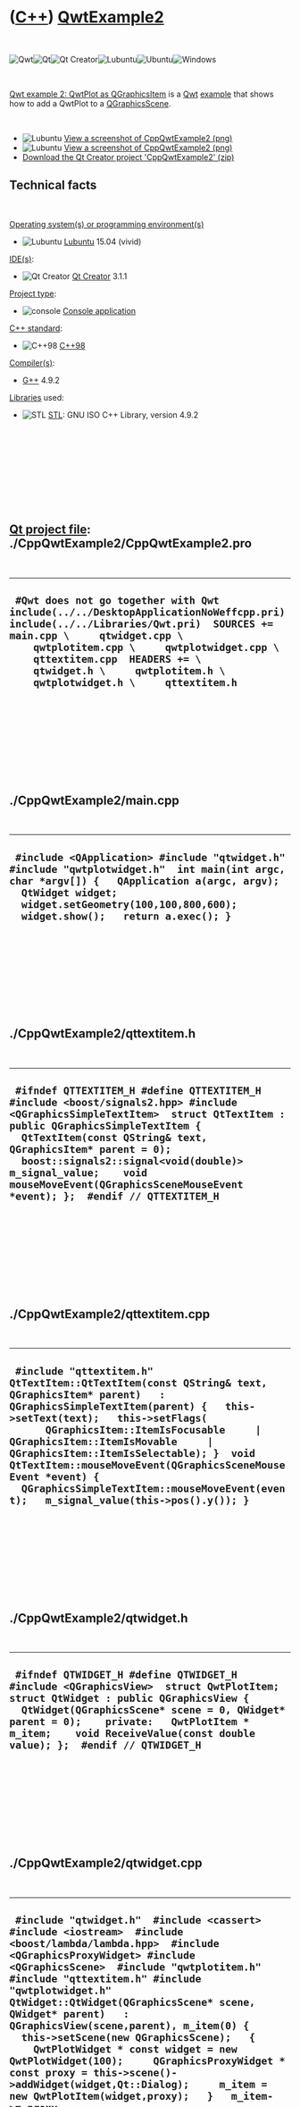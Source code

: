
 

 

 

 

 

([C++](Cpp.md)) [QwtExample2](CppQwtExample2.md)
==================================================

 

![Qwt](PicQwt.png)![Qt](PicQt.png)![Qt
Creator](PicQtCreator.png)![Lubuntu](PicLubuntu.png)![Ubuntu](PicUbuntu.png)![Windows](PicWindows.png)

 

[Qwt example 2: QwtPlot as QGraphicsItem](CppQwtExample2.md) is a
[Qwt](CppQwt.md) [example](CppExample.md) that shows how to add a
QwtPlot to a [QGraphicsScene](CppQGraphicsScene.md).

 

-   ![Lubuntu](PicLubuntu.png) [View a screenshot of
    CppQwtExample2 (png)](CppQwtExample2Lubuntu.png)
-   ![Lubuntu](PicWindows.png) [View a screenshot of
    CppQwtExample2 (png)](CppQwtExample2Windows.png)
-   [Download the Qt Creator project
    'CppQwtExample2' (zip)](CppQwtExample2.zip)

Technical facts
---------------

 

[Operating system(s) or programming environment(s)](CppOs.md)

-   ![Lubuntu](PicLubuntu.png) [Lubuntu](CppLubuntu.md) 15.04 (vivid)

[IDE(s)](CppIde.md):

-   ![Qt Creator](PicQtCreator.png) [Qt Creator](CppQtCreator.md) 3.1.1

[Project type](CppQtProjectType.md):

-   ![console](PicConsole.png) [Console
    application](CppConsoleApplication.md)

[C++ standard](CppStandard.md):

-   ![C++98](PicCpp98.png) [C++98](Cpp98.md)

[Compiler(s)](CppCompiler.md):

-   [G++](CppGpp.md) 4.9.2

[Libraries](CppLibrary.md) used:

-   ![STL](PicStl.png) [STL](CppStl.md): GNU ISO C++ Library, version
    4.9.2

 

 

 

 

 

[Qt project file](CppQtProjectFile.md): ./CppQwtExample2/CppQwtExample2.pro
----------------------------------------------------------------------------

 

  ----------------------------------------------------------------------------------------------------------------------------------------------------------------------------------------------------------------------------------------------------------------------------------------------------------------------------
  ` #Qwt does not go together with Qwt include(../../DesktopApplicationNoWeffcpp.pri) include(../../Libraries/Qwt.pri)  SOURCES += main.cpp \     qtwidget.cpp \     qwtplotitem.cpp \     qwtplotwidget.cpp \     qttextitem.cpp  HEADERS += \     qtwidget.h \     qwtplotitem.h \     qwtplotwidget.h \     qttextitem.h`
  ----------------------------------------------------------------------------------------------------------------------------------------------------------------------------------------------------------------------------------------------------------------------------------------------------------------------------

 

 

 

 

 

./CppQwtExample2/main.cpp
-------------------------

 

  -----------------------------------------------------------------------------------------------------------------------------------------------------------------------------------------------------------------------------------------------
  ` #include <QApplication> #include "qtwidget.h" #include "qwtplotwidget.h"  int main(int argc, char *argv[]) {   QApplication a(argc, argv);   QtWidget widget;   widget.setGeometry(100,100,800,600);   widget.show();   return a.exec(); }`
  -----------------------------------------------------------------------------------------------------------------------------------------------------------------------------------------------------------------------------------------------

 

 

 

 

 

./CppQwtExample2/qttextitem.h
-----------------------------

 

  ---------------------------------------------------------------------------------------------------------------------------------------------------------------------------------------------------------------------------------------------------------------------------------------------------------------------------------------------------------------------------------
  ` #ifndef QTTEXTITEM_H #define QTTEXTITEM_H  #include <boost/signals2.hpp> #include <QGraphicsSimpleTextItem>  struct QtTextItem : public QGraphicsSimpleTextItem {   QtTextItem(const QString& text, QGraphicsItem* parent = 0);    boost::signals2::signal<void(double)> m_signal_value;    void mouseMoveEvent(QGraphicsSceneMouseEvent *event); };  #endif // QTTEXTITEM_H`
  ---------------------------------------------------------------------------------------------------------------------------------------------------------------------------------------------------------------------------------------------------------------------------------------------------------------------------------------------------------------------------------

 

 

 

 

 

./CppQwtExample2/qttextitem.cpp
-------------------------------

 

  ------------------------------------------------------------------------------------------------------------------------------------------------------------------------------------------------------------------------------------------------------------------------------------------------------------------------------------------------------------------------------------------------------------------------------------------------------------
  ` #include "qttextitem.h"  QtTextItem::QtTextItem(const QString& text, QGraphicsItem* parent)   : QGraphicsSimpleTextItem(parent) {   this->setText(text);   this->setFlags(       QGraphicsItem::ItemIsFocusable     | QGraphicsItem::ItemIsMovable     | QGraphicsItem::ItemIsSelectable); }  void QtTextItem::mouseMoveEvent(QGraphicsSceneMouseEvent *event) {   QGraphicsSimpleTextItem::mouseMoveEvent(event);   m_signal_value(this->pos().y()); }`
  ------------------------------------------------------------------------------------------------------------------------------------------------------------------------------------------------------------------------------------------------------------------------------------------------------------------------------------------------------------------------------------------------------------------------------------------------------------

 

 

 

 

 

./CppQwtExample2/qtwidget.h
---------------------------

 

  ------------------------------------------------------------------------------------------------------------------------------------------------------------------------------------------------------------------------------------------------------------------------------------------------------
  ` #ifndef QTWIDGET_H #define QTWIDGET_H  #include <QGraphicsView>  struct QwtPlotItem;  struct QtWidget : public QGraphicsView {   QtWidget(QGraphicsScene* scene = 0, QWidget* parent = 0);    private:   QwtPlotItem * m_item;    void ReceiveValue(const double value); };  #endif // QTWIDGET_H`
  ------------------------------------------------------------------------------------------------------------------------------------------------------------------------------------------------------------------------------------------------------------------------------------------------------

 

 

 

 

 

./CppQwtExample2/qtwidget.cpp
-----------------------------

 

  ---------------------------------------------------------------------------------------------------------------------------------------------------------------------------------------------------------------------------------------------------------------------------------------------------------------------------------------------------------------------------------------------------------------------------------------------------------------------------------------------------------------------------------------------------------------------------------------------------------------------------------------------------------------------------------------------------------------------------------------------------------------------------------------------------------------------------------------------------------------------------------------------------------------------------------------------------------------------------------------------------------------------------------
  ` #include "qtwidget.h"  #include <cassert> #include <iostream>  #include <boost/lambda/lambda.hpp>  #include <QGraphicsProxyWidget> #include <QGraphicsScene>  #include "qwtplotitem.h" #include "qttextitem.h" #include "qwtplotwidget.h"  QtWidget::QtWidget(QGraphicsScene* scene, QWidget* parent)   : QGraphicsView(scene,parent), m_item(0) {   this->setScene(new QGraphicsScene);   {     QwtPlotWidget * const widget = new QwtPlotWidget(100);     QGraphicsProxyWidget * const proxy = this->scene()->addWidget(widget,Qt::Dialog);     m_item = new QwtPlotItem(widget,proxy);   }   m_item->m_proxy->setGeometry(QRectF(-200.0,-200.0,400.0,400.0));   m_item->m_widget->AddY(1.0);   {     QtTextItem * const item = new QtTextItem("MOVE ME");     item->m_signal_value.connect(boost::bind(&QtWidget::ReceiveValue,this,boost::lambda::_1));     this->scene()->addItem(item);     item->setPos(300.0,0.0);   } }  void QtWidget::ReceiveValue(const double value) {   this->m_item->m_widget->AddY(value); }`
  ---------------------------------------------------------------------------------------------------------------------------------------------------------------------------------------------------------------------------------------------------------------------------------------------------------------------------------------------------------------------------------------------------------------------------------------------------------------------------------------------------------------------------------------------------------------------------------------------------------------------------------------------------------------------------------------------------------------------------------------------------------------------------------------------------------------------------------------------------------------------------------------------------------------------------------------------------------------------------------------------------------------------------------

 

 

 

 

 

./CppQwtExample2/qwtplotitem.h
------------------------------

 

  ---------------------------------------------------------------------------------------------------------------------------------------------------------------------------------------------------------------------------------------------------------------------------------------------------------------------------------------------------------------------------
  ` #ifndef QWTPLOTITEM_H #define QWTPLOTITEM_H   #include <QGraphicsProxyWidget>  struct QwtPlotWidget;  ///Has access to item and original widget struct QwtPlotItem {   QwtPlotItem(     QwtPlotWidget * const widget,     QGraphicsProxyWidget * const proxy);    QGraphicsProxyWidget * const m_proxy;   QwtPlotWidget * const m_widget; };   #endif // QWTPLOTITEM_H`
  ---------------------------------------------------------------------------------------------------------------------------------------------------------------------------------------------------------------------------------------------------------------------------------------------------------------------------------------------------------------------------

 

 

 

 

 

./CppQwtExample2/qwtplotitem.cpp
--------------------------------

 

  ------------------------------------------------------------------------------------------------------------------------------------------------------------------------
  ` #include "qwtplotitem.h"  QwtPlotItem::QwtPlotItem(   QwtPlotWidget * const widget,   QGraphicsProxyWidget * const proxy)   : m_proxy(proxy), m_widget(widget) {  }`
  ------------------------------------------------------------------------------------------------------------------------------------------------------------------------

 

 

 

 

 

./CppQwtExample2/qwtplotwidget.h
--------------------------------

 

  ----------------------------------------------------------------------------------------------------------------------------------------------------------------------------------------------------------------------------------------------------------------------------------------------------------------------------------------------------------------------------------------------------------------------------------------------------------------
  ` #ifndef QWTPLOTWIDGET_H #define QWTPLOTWIDGET_H  struct QwtPlot; struct QwtPlotCurve;  #include <vector> #include <QWidget>  struct QwtPlotWidget : public QWidget {   QwtPlotWidget(const int sz);    void AddY(const double y); private:   QwtPlotCurve * const m_curve;   QwtPlot * const m_plot;   const std::vector<double> m_xs;   std::vector<double> m_ys;    static const std::vector<double> CreateXs(const int n); };  #endif // QWTPLOTWIDGET_H`
  ----------------------------------------------------------------------------------------------------------------------------------------------------------------------------------------------------------------------------------------------------------------------------------------------------------------------------------------------------------------------------------------------------------------------------------------------------------------

 

 

 

 

 

./CppQwtExample2/qwtplotwidget.cpp
----------------------------------

 

  ---------------------------------------------------------------------------------------------------------------------------------------------------------------------------------------------------------------------------------------------------------------------------------------------------------------------------------------------------------------------------------------------------------------------------------------------------------------------------------------------------------------------------------------------------------------------------------------------------------------------------------------------------------------------------------------------------------------------------------------------------------------------------------------------------------------------------------------------------------------------------------------------------------------------------------------------------------------------------------------------------------------------------------------------------------------------------------------------------------------------------------------------------------------------------------------------------------------------------------------------------------------------------------------------------------------------------------------------------------------------------------------------------------------------------------------------------------------------------------------------------------------------------------------------------------------------------------------------------------------------------------------------------------------------------------------------------------------------------------------------------------------------------------------------------------------------------------------------------------------------------------------------------------------------------------------------------------------------
  ` #include "qwtplotwidget.h"  #include <cassert> #include <deque> #include <iostream>  #include <QVBoxLayout>  #include <qwt_plot.h> #include <qwt_plot_curve.h> #include <qwt_plot_grid.h> #include <qwt_plot_zoomer.h>  #if QWT_VERSION >= 0x060100 || !WIN32 #include "qwt_point_data.h" #endif  QwtPlotWidget::QwtPlotWidget(const int sz)   : m_curve(new QwtPlotCurve),     m_plot(new QwtPlot),     m_xs(CreateXs(sz)) {    m_plot->setTitle("QwtPlotWidget");   m_plot->setAxisTitle(QwtPlot::yLeft,"Y coordinat");   m_plot->setAxisTitle(QwtPlot::xBottom,"Time");   m_curve->attach(m_plot);   //Add grid   { QwtPlotGrid * const grid = new QwtPlotGrid; grid->setPen(QPen(QColor(196,196,196))); grid->attach(m_plot); }   //Add zoomer   //{ new QwtPlotZoomer(m_plot->canvas()); }   this->setGeometry(-100.0,-100.0,200,200);   //Add some data   {     for (int i=0; i!=sz; ++i)     {       const double y_val = 0.0;       m_ys.push_back(y_val);     }     #if QWT_VERSION >= 0x060100 || !WIN32     m_curve->setData(new QwtPointArrayData(&m_xs[0],&m_ys[0],m_ys.size()));     #else     m_curve->setData(&m_xs[0],&m_ys[0],m_ys.size());     #endif     //m_curve->setData(new QwtPointArrayData(&m_xs[0],&m_ys[0],m_xs.size()));   }    {     QVBoxLayout * const layout = new QVBoxLayout;     layout->addWidget(m_plot);     assert(!this->layout());     this->setLayout(layout);   } }  void QwtPlotWidget::AddY(const double y) {   //Pop first, append y   std::deque<double> d(m_ys.begin(),m_ys.end());   d.pop_front();   d.push_back(y);   m_ys = std::vector<double>(d.begin(),d.end());   assert(m_xs.size() == m_ys.size());    m_curve->setData(new QwtPointArrayData(&m_xs[0],&m_ys[0],m_xs.size()));   m_plot->replot(); //No replot, no glory }  const std::vector<double> QwtPlotWidget::CreateXs(const int n) {   std::vector<double> v(n);   for (int i=0; i!=n; ++i) { v[i] = static_cast<double>(i); }   return v; }`
  ---------------------------------------------------------------------------------------------------------------------------------------------------------------------------------------------------------------------------------------------------------------------------------------------------------------------------------------------------------------------------------------------------------------------------------------------------------------------------------------------------------------------------------------------------------------------------------------------------------------------------------------------------------------------------------------------------------------------------------------------------------------------------------------------------------------------------------------------------------------------------------------------------------------------------------------------------------------------------------------------------------------------------------------------------------------------------------------------------------------------------------------------------------------------------------------------------------------------------------------------------------------------------------------------------------------------------------------------------------------------------------------------------------------------------------------------------------------------------------------------------------------------------------------------------------------------------------------------------------------------------------------------------------------------------------------------------------------------------------------------------------------------------------------------------------------------------------------------------------------------------------------------------------------------------------------------------------------------

 

 

 

 

 

./CppQwtExample2/crosscompiletowindows.sh
-----------------------------------------

 

  ----------------------------------------------------------------------------------------------------------------------------------------------------------------------------------------------------------------------------------------------------------
  ` #!/bin/sh #From http://richelbilderbeek.nl/CppQtCrosscompileToWindowsExample15.htm  echo "Cross compiling to Windows"  echo "1/2: Creating Windows makefile" i686-pc-mingw32-qmake CppQwtExample2.pro  echo "2/2: making makefile"  make  echo "Done"`
  ----------------------------------------------------------------------------------------------------------------------------------------------------------------------------------------------------------------------------------------------------------

 

 

 

 

 

 

